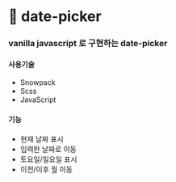 # 📆 date-picker

### vanilla javascript 로 구현하는 date-picker

#### 사용기술
- Snowpack
- Scss
- JavaScript

#### 기능
- 현재 날짜 표시
- 입력한 날짜로 이동
- 토요일/일요일 표시
- 이전/이후 월 이동
